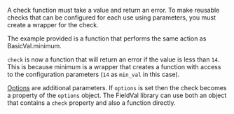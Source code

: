 A check function must take a value and return an error. To make reusable checks that can be configured for each use using parameters, you must create a wrapper for the check.

The example provided is a function that performs the same action as BasicVal.minimum.

```check``` is now a function that will return an error if the value is less than ```14```. This is because minimum is a wrapper that creates a function with access to the configuration parameters (```14``` as ```min_val``` in this case).

[Options](/docs/fieldval/Options) are additional parameters. If ```options``` is set then the check becomes a property of the ```options``` object. The FieldVal library can use both an object that contains a ```check``` property and also a function directly.